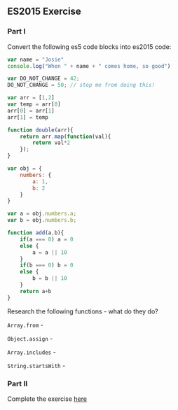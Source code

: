 ## ES2015 Exercise

### Part I 

Convert the following es5 code blocks into es2015 code:

```javascript
var name = "Josie"
console.log("When " + name + " comes home, so good")
```

```javascript
var DO_NOT_CHANGE = 42;
DO_NOT_CHANGE = 50; // stop me from doing this!
```

```javascript
var arr = [1,2]
var temp = arr[0]
arr[0] = arr[1]
arr[1] = temp
```

```javascript
function double(arr){
    return arr.map(function(val){
        return val*2
    });
}
```

```javascript
var obj = {
    numbers: {
        a: 1,
        b: 2
    } 
}

var a = obj.numbers.a;
var b = obj.numbers.b;
```

```javascript
function add(a,b){
    if(a === 0) a = 0
    else {
        a = a || 10    
    }
    if(b === 0) b = 0
    else {
        b = b || 10    
    }
    return a+b
}
```

Research the following functions - what do they do?

`Array.from` -

`Object.assign` -

`Array.includes` -

`String.startsWith` -

### Part II

Complete the exercise [here](https://github.com/rithmschool/guess_the_password)